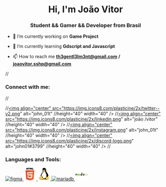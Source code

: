 <h1 align="center">Hi, I'm João Vitor</h1>
<h3 align="center">Student && Gamer && Developer from Brasil</h3>

- 🔭 I’m currently working on **Game Project**

- 🌱 I’m currently learning **Gdscript and Javascript**

- 📫 How to reach me **th3gentl3lm3nt@gmail.com** **/** **joaovitor.sshp@gmail.com**

//<h3 align="left">Connect with me:</h3>
//<p align="left">
//<a href="https://twitter.com/johnnssh" target="blank"><img align="center" src="https://img.icons8.com/plasticine/2x/twitter--v2.png" alt="john_01t" //height="40" width="40" /></a>
//<a href="https://linkedin.com/in/joãovitor01t" target="blank"><img align="center" src="https://img.icons8.com/plasticine/2x/linkedin.png" alt="joão /vitor" //height="40" width="40" /></a>
//<a href="https://instagram.com/john_ssh" target="blank"><img align="center" src="https://img.icons8.com/plasticine/2x/instagram.png" alt="john_01t" //height="40" width="40" /></a>
//<a href="https://discord.gg/#3799" target="blank"><img align="center" src="https://img.icons8.com/plasticine/2x/discord-logo.png" alt="john01#3799" //height="40" width="40" /></a>
//</p>

<h3 align="left">Languages and Tools:</h3>
<p align="left"> <a href="https://www.figma.com/" target="_blank"> <img src="https://www.vectorlogo.zone/logos/figma/figma-icon.svg" alt="figma" width="40" height="40"/> </a> <a href="https://www.w3.org/html/" target="_blank"> <img src="https://raw.githubusercontent.com/devicons/devicon/master/icons/html5/html5-original-wordmark.svg" alt="html5" width="40" height="40"/> </a> <a href="https://www.linux.org/" target="_blank"> <img src="https://raw.githubusercontent.com/devicons/devicon/master/icons/linux/linux-original.svg" alt="linux" width="40" height="40"/> </a> <a href="https://mariadb.org/" target="_blank"> <img src="https://www.vectorlogo.zone/logos/mariadb/mariadb-icon.svg" alt="mariadb" width="40" height="40"/> </a> <a href="https://nodejs.org" target="_blank"> <img src="https://raw.githubusercontent.com/devicons/devicon/master/icons/nodejs/nodejs-original-wordmark.svg" alt="nodejs" width="40" height="40"/> </a> </p>
